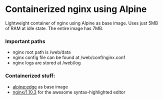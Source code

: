 # Containerized nginx using Alpine

Lightweight container of nginx using Alpine as base image. Uses just 5MB of RAM at idle state. The entire image has 7MB.

### Important paths

* nginx root path is /web/data
* nginx config file can be found at /web/conf/nginx.conf
* nginx logs are stored at /web/log


### Containerized stuff:

 * [alpine:edge](https://hub.docker.com/_/alpine/) as base image
 * [nginx/1.10.3](https://www.nginx.com/) for the awesome syntax-highlighted editor
